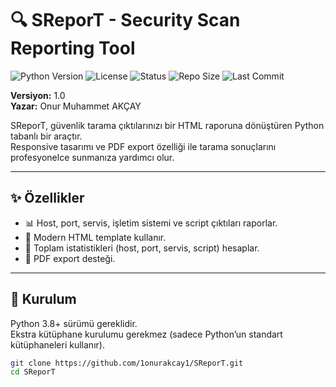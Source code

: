# 🔍 SReporT - Security Scan Reporting Tool  

![Python Version](https://img.shields.io/badge/python-3.8%2B-blue)
![License](https://img.shields.io/badge/license-MIT-green)
![Status](https://img.shields.io/badge/status-active-success)
![Repo Size](https://img.shields.io/github/repo-size/1onurakcay1/SReporT)
![Last Commit](https://img.shields.io/github/last-commit/1onurakcay1/SReporT)

**Versiyon:** 1.0  
**Yazar:** Onur Muhammet AKÇAY  


SReporT, güvenlik tarama çıktılarınızı bir HTML raporuna dönüştüren Python tabanlı bir araçtır.  
Responsive tasarımı ve PDF export özelliği ile tarama sonuçlarını profesyonelce sunmanıza yardımcı olur.  

---

## ✨ Özellikler
- 📊 Host, port, servis, işletim sistemi ve script çıktıları raporlar.  
- 🎨 Modern HTML template kullanır.  
- 🧮 Toplam istatistikleri (host, port, servis, script) hesaplar.  
- 📑 PDF export desteği.    

---

## 🚀 Kurulum

Python 3.8+ sürümü gereklidir.  
Ekstra kütüphane kurulumu gerekmez (sadece Python’un standart kütüphaneleri kullanır).

```bash
git clone https://github.com/1onurakcay1/SReporT.git
cd SReporT
